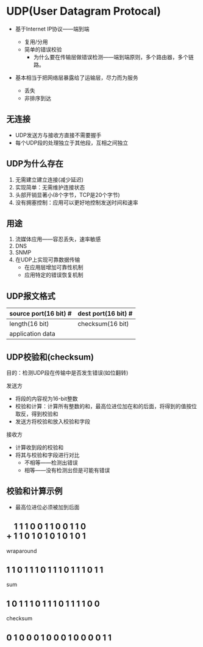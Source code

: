 # UDP(User Datagram Protocal)
- 基于Internet IP协议——端到端
    - 复用/分用
    - 简单的错误校验
        - 为什么要在传输层做错误检测——端到端原则，多个路由器，多个链路。

- 基本相当于把网络层暴露给了运输层，尽力而为服务
    - 丢失
    - 非排序到达

## 无连接
- UDP发送方与接收方直接不需要握手
- 每个UDP段的处理独立于其他段，互相之间独立

## UDP为什么存在
1. 无需建立建立连接(减少延迟)
2. 实现简单：无需维护连接状态
3. 头部开销显著小(8个字节，TCP是20个字节)
4. 没有拥塞控制：应用可以更好地控制发送时间和速率

## 用途
1. 流媒体应用——容忍丢失，速率敏感
2. DNS
3. SNMP
4. 在UDP上实现可靠数据传输
    - 在应用层增加可靠性机制
    - 应用特定的错误恢复机制

## UDP报文格式

|source port(16 bit) #|dest port(16 bit) #|
|-|-|
|length(16 bit)|checksum(16 bit)|
|application data|

## UDP校验和(checksum)
目的：检测UDP段在传输中是否发生错误(如位翻转)

发送方
- 将段的内容视为16-bit整数
- 校验和计算：计算所有整数的和，最高位进位加在和的后面，将得到的值按位取反，得到校验和
- 发送方将校验和放入校验和字段

接收方
- 计算收到段的校验和
- 将其与校验和字段进行对比
    - 不相等——检测出错误
    - 相等——没有检测出但是可能有错误

## 校验和计算示例
- 最高位进位必须被加到后面

&nbsp;&nbsp;&nbsp;&nbsp;1 1 1 0 0 1 1 0 0 1 1 0 </br>+ 
1 1 0 1 0 1 0 1 0 1 0 1
---
wraparound 

1 1 0 1 1 1 0 1 1 1 0 1 1 1 0 1 1
---
sum

1 0 1 1 1 0 1 1 1 0 1 1 1 1 0 0
---
checksum

0 1 0 0 0 1 0 0 0 1 0 0 0 0 1 1
---